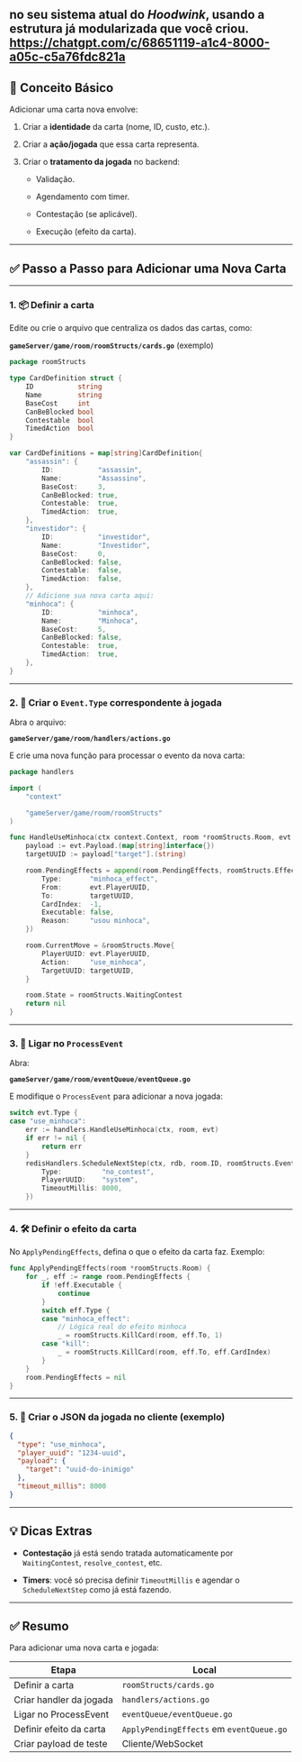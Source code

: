  no seu sistema atual do *Hoodwink*, usando a estrutura já modularizada que você criou.
https://chatgpt.com/c/68651119-a1c4-8000-a05c-c5a76fdc821a
---

## 🧠 Conceito Básico

Adicionar uma carta nova envolve:

1.  Criar a **identidade** da carta (nome, ID, custo, etc.).
    
2.  Criar a **ação/jogada** que essa carta representa.
    
3.  Criar o **tratamento da jogada** no backend:
    
    -   Validação.
        
    -   Agendamento com timer.
        
    -   Contestação (se aplicável).
        
    -   Execução (efeito da carta).
        

---

## ✅ Passo a Passo para Adicionar uma Nova Carta

---

### 1\. 📦 Definir a carta

Edite ou crie o arquivo que centraliza os dados das cartas, como:

**`gameServer/game/room/roomStructs/cards.go`** (exemplo)

```go
package roomStructs

type CardDefinition struct {
	ID           string
	Name         string
	BaseCost     int
	CanBeBlocked bool
	Contestable  bool
	TimedAction  bool
}

var CardDefinitions = map[string]CardDefinition{
	"assassin": {
		ID:           "assassin",
		Name:         "Assassino",
		BaseCost:     3,
		CanBeBlocked: true,
		Contestable:  true,
		TimedAction:  true,
	},
	"investidor": {
		ID:           "investidor",
		Name:         "Investidor",
		BaseCost:     0,
		CanBeBlocked: false,
		Contestable:  false,
		TimedAction:  false,
	},
	// Adicione sua nova carta aqui:
	"minhoca": {
		ID:           "minhoca",
		Name:         "Minhoca",
		BaseCost:     5,
		CanBeBlocked: false,
		Contestable:  true,
		TimedAction:  true,
	},
}
```

---

### 2\. 🧠 Criar o `Event.Type` correspondente à jogada

Abra o arquivo:

**`gameServer/game/room/handlers/actions.go`**

E crie uma nova função para processar o evento da nova carta:

```go
package handlers

import (
	"context"

	"gameServer/game/room/roomStructs"
)

func HandleUseMinhoca(ctx context.Context, room *roomStructs.Room, evt *roomStructs.Event) error {
	payload := evt.Payload.(map[string]interface{})
	targetUUID := payload["target"].(string)

	room.PendingEffects = append(room.PendingEffects, roomStructs.Effect{
		Type:       "minhoca_effect",
		From:       evt.PlayerUUID,
		To:         targetUUID,
		CardIndex:  -1,
		Executable: false,
		Reason:     "usou minhoca",
	})

	room.CurrentMove = &roomStructs.Move{
		PlayerUUID: evt.PlayerUUID,
		Action:     "use_minhoca",
		TargetUUID: targetUUID,
	}

	room.State = roomStructs.WaitingContest
	return nil
}
```

---

### 3\. 🧩 Ligar no `ProcessEvent`

Abra:

**`gameServer/game/room/eventQueue/eventQueue.go`**

E modifique o `ProcessEvent` para adicionar a nova jogada:

```go
switch evt.Type {
case "use_minhoca":
	err := handlers.HandleUseMinhoca(ctx, room, evt)
	if err != nil {
		return err
	}
	redisHandlers.ScheduleNextStep(ctx, rdb, room.ID, roomStructs.Event{
		Type:          "no_contest",
		PlayerUUID:    "system",
		TimeoutMillis: 8000,
	})
```

---

### 4\. 🛠️ Definir o efeito da carta

No `ApplyPendingEffects`, defina o que o efeito da carta faz. Exemplo:

```go
func ApplyPendingEffects(room *roomStructs.Room) {
	for _, eff := range room.PendingEffects {
		if !eff.Executable {
			continue
		}
		switch eff.Type {
		case "minhoca_effect":
			// Lógica real do efeito minhoca
			_ = roomStructs.KillCard(room, eff.To, 1)
		case "kill":
			_ = roomStructs.KillCard(room, eff.To, eff.CardIndex)
		}
	}
	room.PendingEffects = nil
}
```

---

### 5\. 🧪 Criar o JSON da jogada no cliente (exemplo)

```json
{
  "type": "use_minhoca",
  "player_uuid": "1234-uuid",
  "payload": {
    "target": "uuid-do-inimigo"
  },
  "timeout_millis": 8000
}
```

---

## 💡 Dicas Extras

-   **Contestação** já está sendo tratada automaticamente por `WaitingContest`, `resolve_contest`, etc.
    
-   **Timers**: você só precisa definir `TimeoutMillis` e agendar o `ScheduleNextStep` como já está fazendo.
    

---

## ✅ Resumo

Para adicionar uma nova carta e jogada:

| Etapa | Local |
| --- | --- |
| Definir a carta | `roomStructs/cards.go` |
| Criar handler da jogada | `handlers/actions.go` |
| Ligar no ProcessEvent | `eventQueue/eventQueue.go` |
| Definir efeito da carta | `ApplyPendingEffects` em `eventQueue.go` |
| Criar payload de teste | Cliente/WebSocket |

